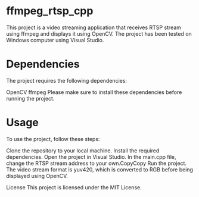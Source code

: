 # ffmpeg_rtsp_cpp
This project is a video streaming application that receives RTSP stream using ffmpeg and displays it using OpenCV. The project has been tested on Windows computer using Visual Studio.

# Dependencies
The project requires the following dependencies:

OpenCV
ffmpeg
Please make sure to install these dependencies before running the project.

# Usage
To use the project, follow these steps:

Clone the repository to your local machine.
Install the required dependencies.
Open the project in Visual Studio.
In the main.cpp file, change the RTSP stream address to your own.CopyCopy
Run the project.
The video stream format is yuv420, which is converted to RGB before being displayed using OpenCV.

License
This project is licensed under the MIT License.
